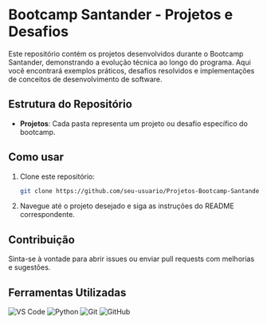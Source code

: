 # Bootcamp Santander - Projetos e Desafios

Este repositório contém os projetos desenvolvidos durante o Bootcamp Santander, demonstrando a evolução técnica ao longo do programa. Aqui você encontrará exemplos práticos, desafios resolvidos e implementações de conceitos de desenvolvimento de software.

## Estrutura do Repositório

- **Projetos**: Cada pasta representa um projeto ou desafio específico do bootcamp.

## Como usar

1. Clone este repositório:
    ```bash
    git clone https://github.com/seu-usuario/Projetos-Bootcamp-Santander.git
    ```
2. Navegue até o projeto desejado e siga as instruções do README correspondente.

## Contribuição

Sinta-se à vontade para abrir issues ou enviar pull requests com melhorias e sugestões.

## Ferramentas Utilizadas

![VS Code](https://img.shields.io/badge/VS%20Code-007ACC?style=for-the-badge&logo=visual-studio-code&logoColor=white)
![Python](https://img.shields.io/badge/Python-3776AB?style=for-the-badge&logo=python&logoColor=white)
![Git](https://img.shields.io/badge/Git-F05032?style=for-the-badge&logo=git&logoColor=white)
![GitHub](https://img.shields.io/badge/GitHub-181717?style=for-the-badge&logo=github&logoColor=white)
